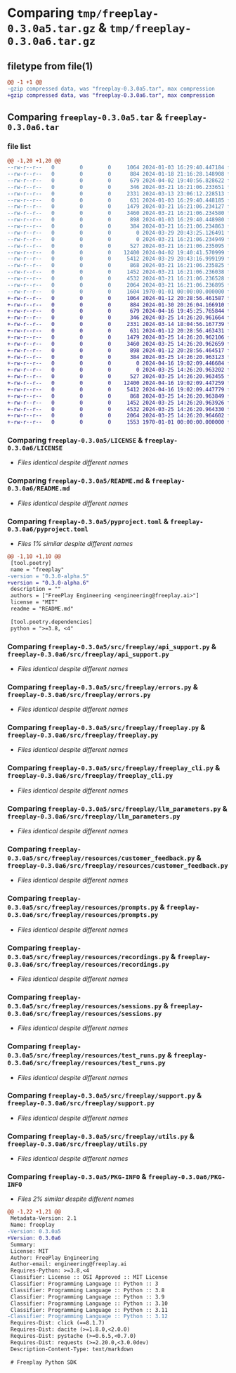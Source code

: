 # Comparing `tmp/freeplay-0.3.0a5.tar.gz` & `tmp/freeplay-0.3.0a6.tar.gz`

## filetype from file(1)

```diff
@@ -1 +1 @@
-gzip compressed data, was "freeplay-0.3.0a5.tar", max compression
+gzip compressed data, was "freeplay-0.3.0a6.tar", max compression
```

## Comparing `freeplay-0.3.0a5.tar` & `freeplay-0.3.0a6.tar`

### file list

```diff
@@ -1,20 +1,20 @@
--rw-r--r--   0        0        0     1064 2024-01-03 16:29:40.447184 freeplay-0.3.0a5/LICENSE
--rw-r--r--   0        0        0      884 2024-01-18 21:16:28.148908 freeplay-0.3.0a5/README.md
--rw-r--r--   0        0        0      679 2024-04-02 19:40:56.828622 freeplay-0.3.0a5/pyproject.toml
--rw-r--r--   0        0        0      346 2024-03-21 16:21:06.233651 freeplay-0.3.0a5/src/freeplay/__init__.py
--rw-r--r--   0        0        0     2331 2024-03-13 23:06:12.228513 freeplay-0.3.0a5/src/freeplay/api_support.py
--rw-r--r--   0        0        0      631 2024-01-03 16:29:40.448185 freeplay-0.3.0a5/src/freeplay/errors.py
--rw-r--r--   0        0        0     1479 2024-03-21 16:21:06.234127 freeplay-0.3.0a5/src/freeplay/freeplay.py
--rw-r--r--   0        0        0     3460 2024-03-21 16:21:06.234580 freeplay-0.3.0a5/src/freeplay/freeplay_cli.py
--rw-r--r--   0        0        0      898 2024-01-03 16:29:40.448980 freeplay-0.3.0a5/src/freeplay/llm_parameters.py
--rw-r--r--   0        0        0      384 2024-03-21 16:21:06.234863 freeplay-0.3.0a5/src/freeplay/model.py
--rw-r--r--   0        0        0        0 2024-03-29 20:43:25.126491 freeplay-0.3.0a5/src/freeplay/py.typed
--rw-r--r--   0        0        0        0 2024-03-21 16:21:06.234949 freeplay-0.3.0a5/src/freeplay/resources/__init__.py
--rw-r--r--   0        0        0      527 2024-03-21 16:21:06.235095 freeplay-0.3.0a5/src/freeplay/resources/customer_feedback.py
--rw-r--r--   0        0        0    12400 2024-04-02 19:40:41.570999 freeplay-0.3.0a5/src/freeplay/resources/prompts.py
--rw-r--r--   0        0        0     5412 2024-03-29 20:43:16.999199 freeplay-0.3.0a5/src/freeplay/resources/recordings.py
--rw-r--r--   0        0        0      868 2024-03-21 16:21:06.235825 freeplay-0.3.0a5/src/freeplay/resources/sessions.py
--rw-r--r--   0        0        0     1452 2024-03-21 16:21:06.236038 freeplay-0.3.0a5/src/freeplay/resources/test_runs.py
--rw-r--r--   0        0        0     4532 2024-03-21 16:21:06.236528 freeplay-0.3.0a5/src/freeplay/support.py
--rw-r--r--   0        0        0     2064 2024-03-21 16:21:06.236895 freeplay-0.3.0a5/src/freeplay/utils.py
--rw-r--r--   0        0        0     1604 1970-01-01 00:00:00.000000 freeplay-0.3.0a5/PKG-INFO
+-rw-r--r--   0        0        0     1064 2024-01-12 20:28:56.461587 freeplay-0.3.0a6/LICENSE
+-rw-r--r--   0        0        0      884 2024-01-30 20:26:04.166910 freeplay-0.3.0a6/README.md
+-rw-r--r--   0        0        0      679 2024-04-16 19:45:25.765844 freeplay-0.3.0a6/pyproject.toml
+-rw-r--r--   0        0        0      346 2024-03-25 14:26:20.961664 freeplay-0.3.0a6/src/freeplay/__init__.py
+-rw-r--r--   0        0        0     2331 2024-03-14 18:04:56.167739 freeplay-0.3.0a6/src/freeplay/api_support.py
+-rw-r--r--   0        0        0      631 2024-01-12 20:28:56.463431 freeplay-0.3.0a6/src/freeplay/errors.py
+-rw-r--r--   0        0        0     1479 2024-03-25 14:26:20.962106 freeplay-0.3.0a6/src/freeplay/freeplay.py
+-rw-r--r--   0        0        0     3460 2024-03-25 14:26:20.962659 freeplay-0.3.0a6/src/freeplay/freeplay_cli.py
+-rw-r--r--   0        0        0      898 2024-01-12 20:28:56.464517 freeplay-0.3.0a6/src/freeplay/llm_parameters.py
+-rw-r--r--   0        0        0      384 2024-03-25 14:26:20.963123 freeplay-0.3.0a6/src/freeplay/model.py
+-rw-r--r--   0        0        0        0 2024-04-16 19:02:09.446684 freeplay-0.3.0a6/src/freeplay/py.typed
+-rw-r--r--   0        0        0        0 2024-03-25 14:26:20.963202 freeplay-0.3.0a6/src/freeplay/resources/__init__.py
+-rw-r--r--   0        0        0      527 2024-03-25 14:26:20.963455 freeplay-0.3.0a6/src/freeplay/resources/customer_feedback.py
+-rw-r--r--   0        0        0    12400 2024-04-16 19:02:09.447259 freeplay-0.3.0a6/src/freeplay/resources/prompts.py
+-rw-r--r--   0        0        0     5412 2024-04-16 19:02:09.447779 freeplay-0.3.0a6/src/freeplay/resources/recordings.py
+-rw-r--r--   0        0        0      868 2024-03-25 14:26:20.963849 freeplay-0.3.0a6/src/freeplay/resources/sessions.py
+-rw-r--r--   0        0        0     1452 2024-03-25 14:26:20.963926 freeplay-0.3.0a6/src/freeplay/resources/test_runs.py
+-rw-r--r--   0        0        0     4532 2024-03-25 14:26:20.964330 freeplay-0.3.0a6/src/freeplay/support.py
+-rw-r--r--   0        0        0     2064 2024-03-25 14:26:20.964602 freeplay-0.3.0a6/src/freeplay/utils.py
+-rw-r--r--   0        0        0     1553 1970-01-01 00:00:00.000000 freeplay-0.3.0a6/PKG-INFO
```

### Comparing `freeplay-0.3.0a5/LICENSE` & `freeplay-0.3.0a6/LICENSE`

 * *Files identical despite different names*

### Comparing `freeplay-0.3.0a5/README.md` & `freeplay-0.3.0a6/README.md`

 * *Files identical despite different names*

### Comparing `freeplay-0.3.0a5/pyproject.toml` & `freeplay-0.3.0a6/pyproject.toml`

 * *Files 1% similar despite different names*

```diff
@@ -1,10 +1,10 @@
 [tool.poetry]
 name = "freeplay"
-version = "0.3.0-alpha.5"
+version = "0.3.0-alpha.6"
 description = ""
 authors = ["FreePlay Engineering <engineering@freeplay.ai>"]
 license = "MIT"
 readme = "README.md"
 
 [tool.poetry.dependencies]
 python = ">=3.8, <4"
```

### Comparing `freeplay-0.3.0a5/src/freeplay/api_support.py` & `freeplay-0.3.0a6/src/freeplay/api_support.py`

 * *Files identical despite different names*

### Comparing `freeplay-0.3.0a5/src/freeplay/errors.py` & `freeplay-0.3.0a6/src/freeplay/errors.py`

 * *Files identical despite different names*

### Comparing `freeplay-0.3.0a5/src/freeplay/freeplay.py` & `freeplay-0.3.0a6/src/freeplay/freeplay.py`

 * *Files identical despite different names*

### Comparing `freeplay-0.3.0a5/src/freeplay/freeplay_cli.py` & `freeplay-0.3.0a6/src/freeplay/freeplay_cli.py`

 * *Files identical despite different names*

### Comparing `freeplay-0.3.0a5/src/freeplay/llm_parameters.py` & `freeplay-0.3.0a6/src/freeplay/llm_parameters.py`

 * *Files identical despite different names*

### Comparing `freeplay-0.3.0a5/src/freeplay/resources/customer_feedback.py` & `freeplay-0.3.0a6/src/freeplay/resources/customer_feedback.py`

 * *Files identical despite different names*

### Comparing `freeplay-0.3.0a5/src/freeplay/resources/prompts.py` & `freeplay-0.3.0a6/src/freeplay/resources/prompts.py`

 * *Files identical despite different names*

### Comparing `freeplay-0.3.0a5/src/freeplay/resources/recordings.py` & `freeplay-0.3.0a6/src/freeplay/resources/recordings.py`

 * *Files identical despite different names*

### Comparing `freeplay-0.3.0a5/src/freeplay/resources/sessions.py` & `freeplay-0.3.0a6/src/freeplay/resources/sessions.py`

 * *Files identical despite different names*

### Comparing `freeplay-0.3.0a5/src/freeplay/resources/test_runs.py` & `freeplay-0.3.0a6/src/freeplay/resources/test_runs.py`

 * *Files identical despite different names*

### Comparing `freeplay-0.3.0a5/src/freeplay/support.py` & `freeplay-0.3.0a6/src/freeplay/support.py`

 * *Files identical despite different names*

### Comparing `freeplay-0.3.0a5/src/freeplay/utils.py` & `freeplay-0.3.0a6/src/freeplay/utils.py`

 * *Files identical despite different names*

### Comparing `freeplay-0.3.0a5/PKG-INFO` & `freeplay-0.3.0a6/PKG-INFO`

 * *Files 2% similar despite different names*

```diff
@@ -1,22 +1,21 @@
 Metadata-Version: 2.1
 Name: freeplay
-Version: 0.3.0a5
+Version: 0.3.0a6
 Summary: 
 License: MIT
 Author: FreePlay Engineering
 Author-email: engineering@freeplay.ai
 Requires-Python: >=3.8,<4
 Classifier: License :: OSI Approved :: MIT License
 Classifier: Programming Language :: Python :: 3
 Classifier: Programming Language :: Python :: 3.8
 Classifier: Programming Language :: Python :: 3.9
 Classifier: Programming Language :: Python :: 3.10
 Classifier: Programming Language :: Python :: 3.11
-Classifier: Programming Language :: Python :: 3.12
 Requires-Dist: click (==8.1.7)
 Requires-Dist: dacite (>=1.8.0,<2.0.0)
 Requires-Dist: pystache (>=0.6.5,<0.7.0)
 Requires-Dist: requests (>=2.20.0,<3.0.0dev)
 Description-Content-Type: text/markdown
 
 # Freeplay Python SDK
```

